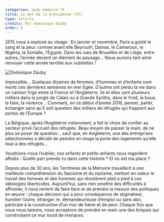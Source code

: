 ```yaml
---
categories: aide-memoire-75
title: Le mot de la présidente (75)
type: article
credits: Par Dominique Dauby
order: 6
---
```

2015 nous a explosé au visage : En janvier et novembre, Paris a goûté le sang et la peur, comme avant elle Beyrouth, Damas, le Cameroun, le Nigéria, la Somalie, l’Égypte. Dans les rues de Bruxelles et de Liège, entre autres, l’armée devient un élément du paysage… Nous aurions tant aimé renvoyer cette année terrible aux oubliettes !

![Dominique Dauby](/assets/uploads/am66_ddauby.jpg)

Impossible… Quelques dizaines de femmes, d’hommes et d’enfants sont morts ces dernières semaines en mer Egée. D’autres ont perdu la vie dans un camion frigo entre la France et l’Angleterre. Ils et elles sont plusieurs milliers dans la jungle de Calais ou à Grande Synthe, dans le froid, la boue, la faim, la violence… Comment, en ce début d’année 2016, penser, parler, échanger sans qu’il soit question des milliers de réfugiés qui frappent aux portes de l’Europe ?

La Belgique, après l’Angleterre notamment, a fait le choix de confier au secteur privé l’accueil des réfugiés. Beau moyen de passer la main, de ne plus se poser de question… sauf que, en Angleterre, une des entreprises sélectionnées a décidé de peindre en rouge la porte des logements qu’elle loue à des réfugiés…

Voudrions-nous l’oublier, nos enfants et petits-enfants nous regardent affolés : Quelle part prends-tu dans cette histoire ? Et où est ma place ?

Depuis plus de 30 ans, les Territoires de la Mémoire travaillent à une meilleure compréhension du fascisme et du nazisme, mettant en valeur le travail des femmes et des hommes qui résistèrent pied à pied à ces idéologies liberticides. Aujourd’hui, sans rien omettre des difficultés à affronter, il nous revient de faire face et de prendre la mesure des politiques en œuvre : chaque décision qui a pour conséquence de stigmatiser, humilier l’autre, étranger /e, demandeur/euse d’emploi ou sans abri, participe à la construction d’un mur de haine et de peur. Chaque fois que nous nous taisons, nous acceptons de prendre en main une des briques qui construisent ce mur lourd de menaces.
